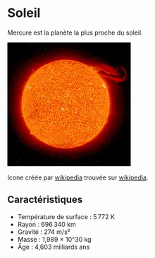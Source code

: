 # Soleil

Mercure est la planète la plus proche du soleil.

![Icone du solei](soleil.jpg)

Icone créée par [wikipedia](https://fr.wikipedia.org/wiki/Soleil) trouvée sur [wikipedia](https://fr.wikipedia.org/wiki/Soleil).

## Caractéristiques
- Température de surface : 5 772 K
- Rayon : 696 340 km
- Gravité : 274 m/s²
- Masse : 1,989 × 10^30 kg
- Âge : 4,603 milliards ans
